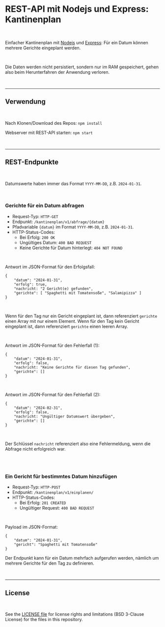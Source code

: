 # REST-API mit Nodejs und Express: Kantinenplan #

<br>

Einfacher Kantinenplan mit [Nodejs](https://nodejs.org) und [Express](https://expressjs.com):
Für ein Datum können mehrere Gerichte eingeplant werden.

<br>

Die Daten werden nicht persistiert, sondern nur im RAM gespeichert, gehen also beim Herunterfahren
der Anwendung verloren.

<br>

----

## Verwendung ##

<br>

Nach Klonen/Download des Repos: `npm install`

Webserver mit REST-API starten: `npm start`

<br>

----

## REST-Endpunkte ##

<br>

Datumswerte haben immer das Format `YYYY-MM-DD`, z.B. `2024-01-31`.

<br>

### Gerichte für ein Datum abfragen ###

* Request-Typ: `HTTP-GET`
* Endpunkt: `/kantinenplan/v1/abfrage/{datum}`
* Pfadvariable `{datum}` im Format `YYYY-MM-DD`, z.B. `2024-01-31`.
* HTTP-Status-Codes:
  * Bei Erfolg: `200 OK`
  * Ungültiges Datum: `400 BAD REQUEST`
  * Keine Gerichte für Datum hinterlegt: `404 NOT FOUND`

<br>

Antwort im JSON-Format für den Erfolgsfall:
```
{
    "datum": "2024-01-31",
    "erfolg": true,
    "nachricht: "2 Gericht(e) gefunden",
    "gerichte": [ "Spaghetti mit Tomatensoße", "Salamipizza" ]
}
```

<br>

Wenn für den Tag nur ein Gericht eingeplant ist, dann referenziert
`gerichte` einen Array mit nur einem Element.
Wenn für den Tag kein Gericht eingeplant ist, dann referenziert
`gerichte` einen leeren Array.


<br>

Antwort im JSON-Format für den Fehlerfall (1):
```
{
    "datum": "2024-01-31",
    "erfolg": false,
    "nachricht: "Keine Gerichte für diesen Tag gefunden",
    "gerichte": []
}
```

<br>

Antwort im JSON-Format für den Fehlerfall (2):
```
{
    "datum": "2024-02-31",
    "erfolg": false,
    "nachricht: "Ungültiger Datumswert übergeben",
    "gerichte": []
}
```

<br>

Der Schlüssel `nachricht` referenziert also eine Fehlermeldung,
wenn die Abfrage nicht erfolgreich war.

<br>


<br>

### Ein Gericht für bestimmtes Datum hinzufügen ###

* Request-Typ: `HTTP-POST`
* Endpunkt: `/kantinenplan/v1/einplanen/`
* HTTP-Status-Codes:
  * Bei Erfolg: `201 CREATED`
  * Ungültiger Request: `400 BAD REQUEST`

<br>

Payload im JSON-Format:
```
{
    "datum": "2024-01-31",
    "gericht": "Spaghetti mit Tomatensoße"
}
```

Der Endpunkt kann für ein Datum mehrfach aufgerufen werden, nämlich um mehrere
Gerichte für den Tag zu definieren.

<br>

----

## License ##

<br>

See the [LICENSE file](LICENSE.md) for license rights and limitations (BSD 3-Clause License)
for the files in this repository.

<br>
